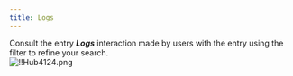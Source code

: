 ```yaml
---
title: Logs
---
```

Consult the entry ***Logs*** interaction made by users with the entry using the filter to refine your search.  
![!!Hub4124.png](/img/en/hub/Hub4124.png) 

